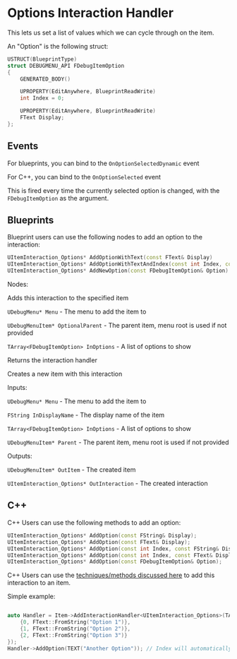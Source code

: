# Options Interaction Handler

This lets us set a list of values which we can cycle through on the item.

An "Option" is the following struct:
```c++
USTRUCT(BlueprintType)
struct DEBUGMENU_API FDebugItemOption
{
	GENERATED_BODY()

	UPROPERTY(EditAnywhere, BlueprintReadWrite)
	int Index = 0;

	UPROPERTY(EditAnywhere, BlueprintReadWrite)
	FText Display;
};
```

## Events
<secondary-label ref="bp"/>
<secondary-label ref="cpp"/>

For blueprints, you can bind to the `OnOptionSelectedDynamic` event

For C++, you can bind to the `OnOptionSelected` event

This is fired every time the currently selected option is changed, with the `FDebugItemOption` as the argument.


## Blueprints

Blueprint users can use the following nodes to add an option to the interaction:

```C++
UItemInteraction_Options* AddOptionWithText(const FText& Display)
UItemInteraction_Options* AddOptionWithTextAndIndex(const int Index, const FText& Display)
UItemInteraction_Options* AddNewOption(const FDebugItemOption& Option)
```


<primary-label ref="bp-features"/>

Nodes:
<deflist>

<def title="Add Options Interaction">
Adds this interaction to the specified item

<code>UDebugMenu* Menu</code> - The menu to add the item to

<code>UDebugMenuItem* OptionalParent</code> - The parent item, menu root is used if not provided

<code>TArray&lt;FDebugItemOption&gt; InOptions</code> - A list of options to show

Returns the interaction handler
</def>

<def title="Create Options Interaction">
Creates a new item with this interaction

Inputs:

<code>UDebugMenu* Menu</code> - The menu to add the item to

<code>FString InDisplayName</code> - The display name of the item

<code>TArray&lt;FDebugItemOption&gt; InOptions</code> - A list of options to show

<code>UDebugMenuItem* Parent</code> - The parent item, menu root is used if not provided


Outputs:

<code>UDebugMenuItem* OutItem</code> - The created item

<code>UItemInteraction_Options* OutInteraction</code> - The created interaction
</def>

</deflist>

## C++

<primary-label ref="cpp-only"/>

C++ Users can use the following methods to add an option:

```C++
UItemInteraction_Options* AddOption(const FString& Display);
UItemInteraction_Options* AddOption(const FText& Display);
UItemInteraction_Options* AddOption(const int Index, const FString& Display);
UItemInteraction_Options* AddOption(const int Index, const FText& Display);
UItemInteraction_Options* AddOption(const FDebugItemOption& Option);
```

C++ Users can use the [techniques/methods discussed here](ItemInteractionHandlers.md#item-interaction-handler-methods)
to add this interaction to an item.

Simple example:

```C++

auto Handler = Item->AddInteractionHandler<UItemInteraction_Options>(TArray<FDebugItemOption>{
    {0, FText::FromString("Option 1")},
    {1, FText::FromString("Option 2")},
    {2, FText::FromString("Option 3")}
});
Handler->AddOption(TEXT("Another Option")); // Index will automatically be set to 3

```
